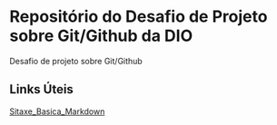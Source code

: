 # Repositório do Desafio de Projeto sobre Git/Github da DIO
Desafio de projeto sobre Git/Github


## Links Úteis
[Sitaxe_Basica_Markdown](https://www.markdownguide.org/)
